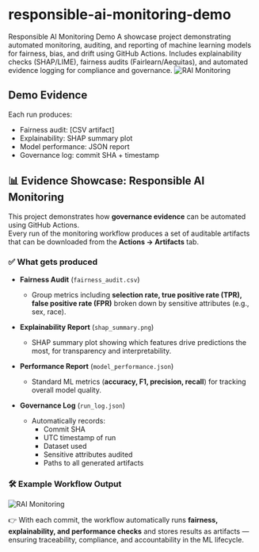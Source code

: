 # responsible-ai-monitoring-demo
Responsible AI Monitoring Demo A showcase project demonstrating automated monitoring, auditing, and reporting of machine learning models for fairness, bias, and drift using GitHub Actions. Includes explainability checks (SHAP/LIME), fairness audits (Fairlearn/Aequitas), and automated evidence logging for compliance and governance.
![RAI Monitoring](https://github.com/22Ifeoma22/responsible-ai-monitoring-demo/actions/workflows/monitoring.yml/badge.svg)
## Demo Evidence
Each run produces:
- Fairness audit: [CSV artifact]
- Explainability: SHAP summary plot
- Model performance: JSON report
- Governance log: commit SHA + timestamp
## 📊 Evidence Showcase: Responsible AI Monitoring

This project demonstrates how **governance evidence** can be automated using GitHub Actions.  
Every run of the monitoring workflow produces a set of auditable artifacts that can be downloaded from the **Actions → Artifacts** tab.  

### ✅ What gets produced
- **Fairness Audit** (`fairness_audit.csv`)  
  - Group metrics including **selection rate, true positive rate (TPR), false positive rate (FPR)** broken down by sensitive attributes (e.g., sex, race).  

- **Explainability Report** (`shap_summary.png`)  
  - SHAP summary plot showing which features drive predictions the most, for transparency and interpretability.  

- **Performance Report** (`model_performance.json`)  
  - Standard ML metrics (**accuracy, F1, precision, recall**) for tracking overall model quality.  

- **Governance Log** (`run_log.json`)  
  - Automatically records:
    - Commit SHA  
    - UTC timestamp of run  
    - Dataset used  
    - Sensitive attributes audited  
    - Paths to all generated artifacts  

### 🛠 Example Workflow Output
![RAI Monitoring](https://github.com/22Ifeoma22/responsible-ai-monitoring-demo/actions/workflows/monitoring.yml/badge.svg)

👉 With each commit, the workflow automatically runs **fairness, explainability, and performance checks** and stores results as artifacts — ensuring traceability, compliance, and accountability in the ML lifecycle.
